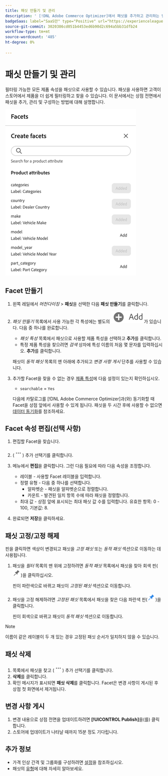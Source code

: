 ```yaml
---
title: 패싯 만들기 및 관리
description: ' [!DNL Adobe Commerce Optimizer]에서 패싯을 추가하고 관리하는 방법을 알아봅니다.'
badgeSaas: label="SaaS만" type="Positive" url="https://experienceleague.adobe.com/en/docs/commerce/user-guides/product-solutions" tooltip="Adobe Commerce as a Cloud Service 및 Adobe Commerce Optimizer 프로젝트에만 적용됩니다(Adobe 관리 SaaS 인프라)."
source-git-commit: 3020386cd051b4453ed6b90d2c694a5bb31dfb24
workflow-type: tm+mt
source-wordcount: '485'
ht-degree: 0%

---
```


# 패싯 만들기 및 관리

필터링 가능한 모든 제품 속성을 패싯으로 사용할 수 있습니다. 패싯을 사용하면 고객이 스토어에서 제품을 더 쉽게 필터링하고 찾을 수 있습니다. 이 문서에서는 상점 전면에서 패싯을 추가, 관리 및 구성하는 방법에 대해 설명합니다.

![패싯 만들기](../../assets/create-facet.png)

## Facet 만들기

1. 왼쪽 레일에서 _머천다이징_ > **패싯**&#x200B;을 선택한 다음 **패싯 만들기**&#x200B;를 클릭합니다.
1. *패싯 만들기* 목록에서 사용 가능한 각 특성에는 별도의 ![추가 단추](../../assets/btn-add.png)가 있습니다. 다음 중 하나를 완료합니다.

   - *패싯 특성* 목록에서 패싯으로 사용할 제품 특성을 선택하고 **추가**&#x200B;를 클릭합니다.
   - 특정 제품 특성을 찾으려면 *검색* 상자에 특성 이름의 처음 몇 문자를 입력하십시오. **추가**&#x200B;를 클릭합니다.

   패싯이 *동적 패싯* 목록의 맨 아래에 추가되고 *변경 사항 게시* 단추를 사용할 수 있습니다.

1. 추가할 Facet을 찾을 수 없는 경우 [제품 특성](https://developer-stage.adobe.com/commerce/services/composable-catalog/data-ingestion/api-reference/#operation/createProductMetadata)에 다음 설정이 있는지 확인하십시오.

   - `searchable` = `Yes`

   다음에 카탈로그를 [!DNL Adobe Commerce Optimizer]과(와) 동기화할 때 Facet을 상점 앞에서 사용할 수 있게 됩니다. 패싯을 두 시간 후에 사용할 수 없으면 [데이터 동기화](../../setup/data-sync.md)를 참조하세요.

## Facet 속성 편집(선택 사항)

1. 편집할 Facet을 찾습니다.
1. (![추가 선택기](../../assets/btn-more.png)) 추가 선택기를 클릭합니다.
1. 메뉴에서 **편집**&#x200B;을 클릭합니다. 그런 다음 필요에 따라 다음 속성을 조정합니다.

   - 레이블 - 사용할 Facet 레이블을 입력합니다.
   - 정렬 유형 - 다음 중 하나를 선택합니다.
      - 알파벳순 - 패싯을 알파벳순으로 정렬합니다.
      - 카운트 - 발견된 일치 항목 수에 따라 패싯을 정렬합니다.
   - 최대 값 - 상점 앞에 표시되는 최대 패싯 값 수를 입력합니다. 유효한 항목: 0 - 100, 기본값: 8.

1. 완료되면 **저장**&#x200B;을 클릭하세요.

## 패싯 고정/고정 해제

핀을 클릭하면 색상이 변경되고 패싯을 *고정 패싯* 또는 *동적 패싯* 섹션으로 이동하는 데 사용됩니다.

1. 패싯을 *필터* 목록의 맨 위에 고정하려면 *동적 패싯* 목록에서 패싯을 찾아 회색 핀(![핀 선택기](../../assets/btn-pin-gray.png))을 클릭하십시오.

   핀이 파란색으로 바뀌고 패싯이 *고정된 패싯* 섹션으로 이동합니다.

1. 패싯을 고정 해제하려면 *고정된 패싯* 목록에서 패싯을 찾은 다음 파란색 핀(![핀 선택기](../../assets/btn-pin-blue.png))을 클릭합니다.

   핀이 회색으로 바뀌고 패싯이 *동적 패싯* 섹션으로 이동합니다.

>[!NOTE]
>
>이름이 같은 레이블이 두 개 있는 경우 고정된 패싯 순서가 일치하지 않을 수 있습니다.

## 패싯 삭제

1. 목록에서 패싯을 찾고 (![추가 선택기](../../assets/btn-more.png)) 추가 선택기를 클릭합니다.
1. **삭제**&#x200B;를 클릭합니다.
1. 확인 메시지가 표시되면 **패싯 삭제**를 클릭합니다.
Facet은 변경 사항이 게시된 후 상점 첫 화면에서 제거됩니다.

## 변경 사항 게시

1. 변경 내용으로 상점 전면을 업데이트하려면 **[!UICONTROL Publish]**&#x200B;을(를) 클릭합니다.
1. 스토어에 업데이트가 나타날 때까지 15분 정도 기다립니다.

## 추가 정보

- 가격 인상 간격 및 그룹화를 구성하려면 [설정](../../settings.md)을 참조하십시오.
- 패싯의 [유형](type.md)에 대해 자세히 알아보세요.
